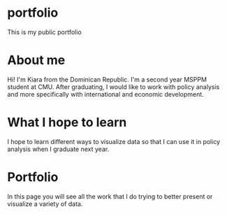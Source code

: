 # portfolio
This is my public portfolio

# About me
Hi! I'm Kiara from the Dominican Republic. I'm a second year MSPPM student at CMU. After graduating, I would like to work with policy analysis and more specifically with international and economic development.

# What I hope to learn
I hope to learn different ways to visualize data so that I can use it in policy analysis when I graduate next year.

# Portfolio
In this page you will see all the work that I do trying to better present or visualize a variety of data.
